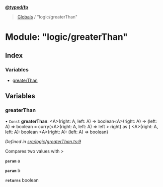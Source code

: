 **[@typed/fp](../README.md)**

> [Globals](../globals.md) / "logic/greaterThan"

# Module: "logic/greaterThan"

## Index

### Variables

* [greaterThan](_logic_greaterthan_.md#greaterthan)

## Variables

### greaterThan

• `Const` **greaterThan**: \<A>(right: A, left: A) => boolean\<A>(right: A) => (left: A) => boolean = curry(\<A>(right: A, left: A) => left > right) as { \<A>(right: A, left: A): boolean \<A>(right: A): (left: A) => boolean}

*Defined in [src/logic/greaterThan.ts:9](https://github.com/TylorS/typed-fp/blob/559f273/src/logic/greaterThan.ts#L9)*

Compares two values with >

**`param`** a

**`param`** b

**`returns`** boolean
